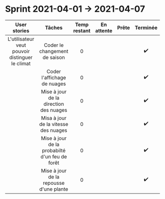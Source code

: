 # Sprint 2021-04-01 -> 2021-04-07

|                User stories                |                       Tâches                       | Temp restant |     En attente     |       Prête        | Terminée |
| :----------------------------------------: | :------------------------------------------------: | :----------: | :----------------: | :----------------: | :------: |
| L'utilisateur veut pouvoir distinguer le climat  |            Coder le changement de saison             |      0       |  |          |   :heavy_check_mark:           |
|                                            |         Coder l'affichage de nuages        |      0       |                    |  |   :heavy_check_mark:       |
|                                            |         Mise à jour de la direction des nuages        |      0       |                    |  |  :heavy_check_mark:        |
|                                            |         Misa à jour de la vitesse des nuages         |      0       |                    |  |  :heavy_check_mark:        |
|                                            |         Mise à jour de la probabilté d'un feu de forêt         |      0       |                    |  |  :heavy_check_mark:        |
|                                            |         Mise à jour de la repousse d'une plante         |      0       |                    |  |  :heavy_check_mark:        |


